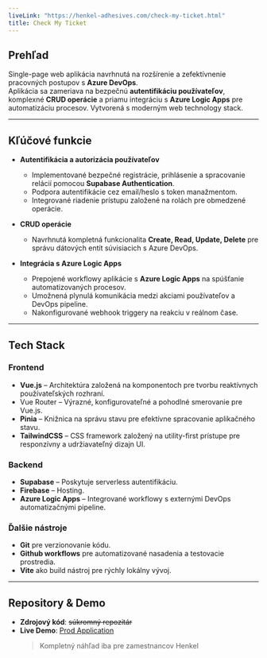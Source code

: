 ```yaml
---
liveLink: "https://henkel-adhesives.com/check-my-ticket.html"
title: Check My Ticket
---
```


## Prehľad

Single-page web aplikácia navrhnutá na rozšírenie a zefektívnenie pracovných postupov s **Azure DevOps**.  
Aplikácia sa zameriava na bezpečnú **autentifikáciu používateľov**, komplexné **CRUD operácie** a priamu integráciu s **Azure Logic Apps** pre automatizáciu procesov. Vytvorená s moderným web technology stack.

---

## Kľúčové funkcie

- **Autentifikácia a autorizácia používateľov**
  - Implementované bezpečné registrácie, prihlásenie a spracovanie relácií pomocou **Supabase Authentication**.
  - Podpora autentifikácie cez email/heslo s token manažmentom.
  - Integrované riadenie prístupu založené na rolách pre obmedzené operácie.

- **CRUD operácie**
  - Navrhnutá kompletná funkcionalita **Create, Read, Update, Delete** pre správu dátových entít súvisiacich s Azure DevOps.

- **Integrácia s Azure Logic Apps**
  - Prepojené workflowy aplikácie s **Azure Logic Apps** na spúšťanie automatizovaných procesov.
  - Umožnená plynulá komunikácia medzi akciami používateľov a DevOps pipeline.
  - Nakonfigurované webhook triggery na reakciu v reálnom čase.

---

## Tech Stack

### Frontend

- **Vue.js** – Architektúra založená na komponentoch pre tvorbu reaktívnych používateľských rozhraní.
- Vue Router – Výrazné, konfigurovateľné a pohodlné smerovanie pre Vue.js.
- **Pinia** – Knižnica na správu stavu pre efektívne spracovanie aplikačného stavu.
- **TailwindCSS** – CSS framework založený na utility-first prístupe pre responzívny a udržiavateľný dizajn UI.

### Backend

- **Supabase** – Poskytuje serverless autentifikáciu.
- **Firebase** – Hosting.
- **Azure Logic Apps** – Integrované workflowy s externými DevOps automatizačnými pipeline.

### Ďalšie nástroje

- **Git** pre verzionovanie kódu.
- **Github workflows** pre automatizované nasadenia a testovacie prostredia.
- **Vite** ako build nástroj pre rýchly lokálny vývoj.

---

## Repository & Demo

- **Zdrojový kód**: ~~súkromný repozitár~~
- **Live Demo**: [Prod Application](https://henkel-adhesives.com/check-my-ticket.html)
  > Kompletný náhľad iba pre zamestnancov Henkel
